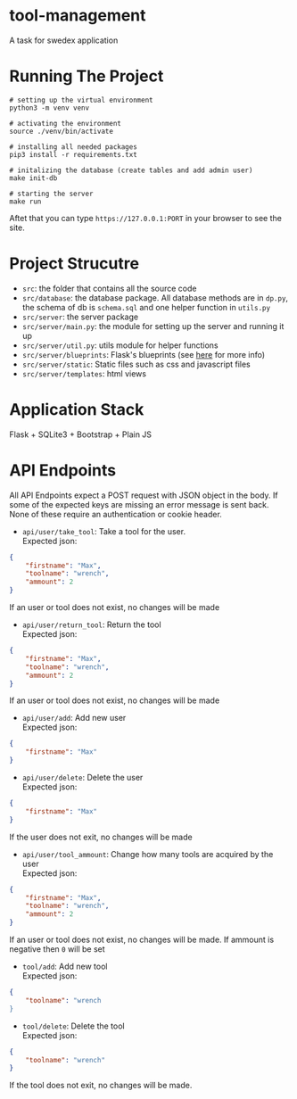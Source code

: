 # tool-management
A task for swedex application

# Running The Project
```console
# setting up the virtual environment
python3 -m venv venv

# activating the environment
source ./venv/bin/activate

# installing all needed packages
pip3 install -r requirements.txt

# initalizing the database (create tables and add admin user)
make init-db

# starting the server
make run
```
Aftet that you can type `https://127.0.0.1:PORT` in your browser to see the site.

# Project Strucutre
+ `src`: the folder that contains all the source code
+ `src/database`: the database package. All database methods are in `dp.py`, the schema of db is `schema.sql` and one helper function in `utils.py`
+ `src/server`: the server package
+ `src/server/main.py`: the module for setting up the server and running it up
+ `src/server/util.py`: utils module for helper functions
+ `src/server/blueprints`: Flask's blueprints (see [here](https://flask.palletsprojects.com/en/2.3.x/blueprints/) for more info)
+ `src/server/static`: Static files such as css and javascript files
+ `src/server/templates`: html views

# Application Stack
Flask + SQLite3 + Bootstrap + Plain JS

# API Endpoints
All API Endpoints expect a POST request with JSON object in the body. If some of the expected keys are missing an error message is sent back. None of these require an authentication or cookie header.

+ `api/user/take_tool`: Take a tool for the user.  
Expected json:
```json
{
    "firstname": "Max",
    "toolname": "wrench",
    "ammount": 2
}
```
If an user or tool does not exist, no changes will be made  

+ `api/user/return_tool`: Return the tool  
Expected json:
```json
{
    "firstname": "Max",
    "toolname": "wrench",
    "ammount": 2
}
```
If an user or tool does not exist, no changes will be made  

+ `api/user/add`: Add new user  
Expected json:
```json
{
    "firstname": "Max"
}
```

+ `api/user/delete`: Delete the user  
Expected json:
```json
{
    "firstname": "Max"
}
```
If the user does not exit, no changes will be made  

+ `api/user/tool_ammount`: Change how many tools are acquired by the user  
Expected json:
```json
{
    "firstname": "Max",
    "toolname": "wrench",
    "ammount": 2
}
```
If an user or tool does not exist, no changes will be made. If ammount is negative then `0` will be set  

+ `tool/add`: Add new tool  
Expected json:
```json
{
    "toolname": "wrench
}
```

+ `tool/delete`: Delete the tool  
Expected json:
```json
{
    "toolname": "wrench"
}
```
If the tool does not exit, no changes will be made.  